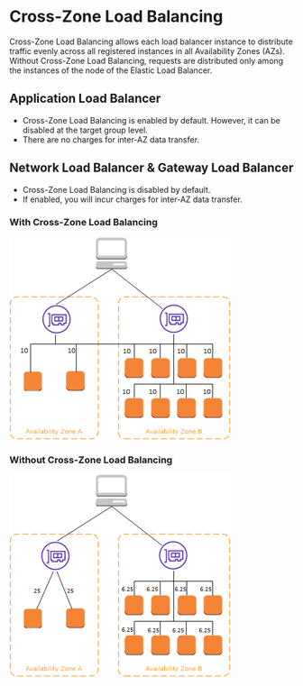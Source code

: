 # Cross-Zone Load Balancing

Cross-Zone Load Balancing allows each load balancer instance to distribute traffic evenly across all registered instances in all Availability Zones (AZs). Without Cross-Zone Load Balancing, requests are distributed only among the instances of the node of the Elastic Load Balancer.

## Application Load Balancer

- Cross-Zone Load Balancing is enabled by default. However, it can be disabled at the target group level.
- There are no charges for inter-AZ data transfer.

## Network Load Balancer & Gateway Load Balancer

- Cross-Zone Load Balancing is disabled by default.
- If enabled, you will incur charges for inter-AZ data transfer.

### With Cross-Zone Load Balancing
![img.png](../resources/images/cross-zone.png)

### Without Cross-Zone Load Balancing
![img.png](../resources/images/no-cross-zone.png)